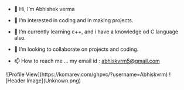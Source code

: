 - 👋 Hi, I’m Abhishek verma
- 👀 I’m interested in coding and in making projects.
- 🌱 I’m currently learning c++, and i have a knowledge od C language also.
- 💞️ I’m looking to collaborate on  projects and coding.

- 📫 How to reach me ...
my email id : abhiskvrm5@gmail.com

<div align="left">![Profile View](https://komarev.com/ghpvc/?username=Abhiskvrm)
![Header Image](Unknown.png)
